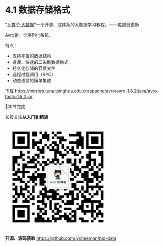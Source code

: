 # 4.1 数据存储格式

“[卜算子·大数据](https://github.com/lycheeman/big-data)”一个开源、成体系的大数据学习教程。——每周日更新

Avro是一个序列化系统。

特点：

- 支持丰富的数据结构
- 紧凑、快速的二进制数据格式
- 持久化存储的容器文件
- 远程过程调用（RPC）
- 动态语言的简单集成

下载
https://mirrors.tuna.tsinghua.edu.cn/apache/avro/avro-1.8.2/java/avro-tools-1.8.2.jar


:clap:本节完成

长按关注**从入门到精通**

![](./../../article/image/user/share/qrcode_for_gh_6932763778ef_344.jpg)

**开源、源码获取**   https://github.com/lycheeman/big-data
